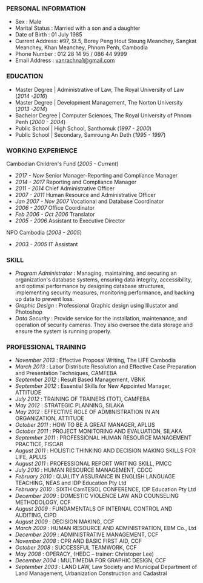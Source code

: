 ### PERSONAL INFORMATION
- Sex		: Male
- Marital Status	: Married with a son and a daughter
- Date of Birth	: 01 July 1985
- Current Address: #97, St.5, Borey Peng Hout Steung Meanchey, Sangkat Meanchey, Khan Meanchey, Phnom Penh, Cambodia
- Phone Number 	: 012 28 14 95 / 086 44 9999
- Email Address	: vanrachna1@gmail.com

### EDUCATION            								       		
- Master Degree   |  Administrative of Law, The Royal University of Law (_2014 -2016_)
- Master Degree   |  Development Management, The Norton University (_2013 -2014_)	 			        		
- Bachelor Degree |  Computer Sciences, The Royal University of Phnom Penh (_2000 - 2004_)
- Public School   |  High School, Santhomuk (_1997 - 2000_)
- Public School   |  Secondary, Samroung An Deth (_1995 - 1997_)

### WORKING EXPERIENCE
Cambodian Children's Fund (_2005 - Current_) 
- _2017 - Now_   Senior Manager-Reporting and Compliance Manager
- _2014 - 2017_  Reporting and Compliance Manager 
- _2011 - 2014_  Chief Administrative Officer
- _2007 - 2011_  Human Resource and Administrative Officer
- _Jan 2007 - Nov 2007_  Vocational and Database Coordinator
- _2006 - 2007_  Office Coordinator
- _Feb 2006 - Oct 2006_  Translator
- _2005 - 2006_  Assistant to Executive Director

NPO Cambodia (_2003 - 2005_) 
- _2003 - 2005_  IT Assistant

### SKILL
- _Program Administrator_ : Managing, maintaining, and securing an organization's database systems, ensuring data integrity, accessibility, and optimal performance by designing database structures, implementing security measures, monitoring performance, and backing up data to prevent loss.
- _Graphic Design_        : Professional Graphic design using Illustator and Photoshop
- _Data Security_         : Provide service for the installation, maintenance, and operation of security cameras. They also oversee the data storage and ensure the system is running properly. 

### PROFESSIONAL TRAINING
- _November 2013_  		: Effective Proposal Writing, The LIFE Cambodia
- _March 2013_    		: Labor Distribute Resolution and Effective Case Preparation and Presentation Techniques, CAMFEBA
- _September 2012_		: Result Based Management, VBNK
- _September 2012_		: Essential Skills for New Appointed Manager, ATTITUDE
- _July 2012_    			: TRAINING OF TRAINERS (TOT), CAMFEBA
- _May 2012_      		: STRATEGIC PLANNING, SILAKA
- _May 2012_      		: EFFECTIVE ROLE OF ADMINISTRATION IN AN ORGANIZATION, ATTITUDE
- _October 2011_	  	: HOW TO BE A GREAT MANAGER, APLUS
- _October 2011_	  	: PROJECT MONITORING AND EVALUATION, SILAKA
- _September 2011_		: PROFESSIONAL HUMAN RESOURCE MANAGEMENT PRACTICE, FISCAR
- _August 2011_    		: HOLISTIC THINKING AND DECISION MAKING SKILLS FOR LIFE, APLUS
- _August 2011_    		: PROFESSIONAL REPORT WRITING SKILL, PMCC
- _July 2010_    			: HUMAN RESOURCE MANAGEMENT, CDCC
- _February 2010_    	: QUALITY ASSURANCE IN ENGLISH LANGUAGE TEACHING, NEAS and IDP Education Pty Ltd
- _February 2010_  		: SIXTH CamTESOL CONFERENCE, IDP Education Pty Ltd
- _December 2009_  		: DOMESTIC VIOLENCE LAW AND COUNSELING METHODOLOGY, CCF
- _August 2009_    		: FUNDAMENTALS OF INTERNAL CONTROL AND AUDITING, CIPD
- _August 2009_  	  	: DECISION MAKING, CCF
- _March 2009_		    : HUMAN RESOURCE AND ADMINISTRATION, EBM Co., Ltd
- _December 2009_  	  : ADMINISTRATIVE MANAGEMENT, CCF
- _November 2008_  		: CPR AND BASIC FIRST AID, CCF
- _October 2008_		  : SUCCESSFUL TEAMWORK, CCF
- _May 2008_		      : OPERACY, (HEDC – trainer: Christoper Lee)
- _December 2004_  	  : MULTIMEDIA FOR GRAPHIC DESIGN, CCF
- _September 2003_		: LAND LAW, Law Society and Municipal Department of Land Management, Urbanization Construction and Cadastral

